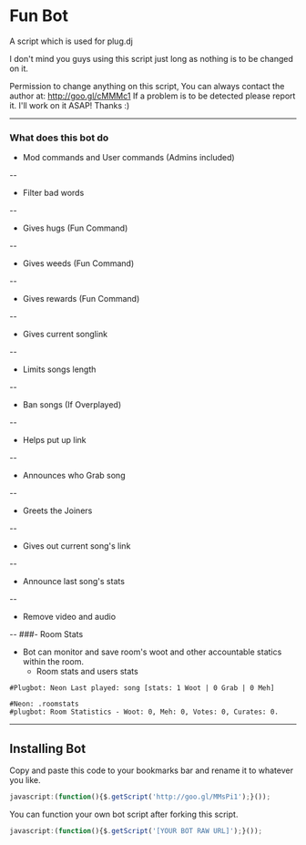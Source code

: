 Fun Bot
=======

A script which is used for plug.dj

I don't mind you guys using this script just long as nothing is to be changed on it.

Permission to change anything on this script, You can always contact the author at: http://goo.gl/cMMMc1
If a problem is to be detected please report it. I'll work on it ASAP! Thanks :)

---
### What does this bot do ###

- Mod commands and User commands (Admins included)

--
- Filter bad words

--
- Gives hugs    (Fun Command)

--
- Gives weeds   (Fun Command)

--
- Gives rewards (Fun Command)

--
- Gives current songlink

--
- Limits songs length

--
- Ban songs (If Overplayed)

--
- Helps put up link

--
- Announces who Grab song

--
- Greets the Joiners

--
- Gives out current song's link

--
- Announce last song's stats

--
- Remove video and audio

--
###- Room Stats
- Bot can monitor and save room's woot and other accountable statics within the room.
  - Room stats and users stats

```
#Plugbot: Neon Last played: song [stats: 1 Woot | 0 Grab | 0 Meh]
```
```
#Neon: .roomstats
#plugbot: Room Statistics - Woot: 0, Meh: 0, Votes: 0, Curates: 0.
```
---
## Installing Bot
Copy and paste this code to your bookmarks bar and rename it to whatever you like.
```Javascript
javascript:(function(){$.getScript('http://goo.gl/MMsPi1');}());
```
You can function your own bot script after forking this script.
```JavaScript
javascript:(function(){$.getScript('[YOUR BOT RAW URL]');}());
```
